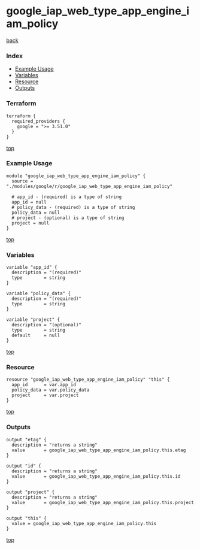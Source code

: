 # google_iap_web_type_app_engine_iam_policy

[back](../google.md)

### Index

- [Example Usage](#example-usage)
- [Variables](#variables)
- [Resource](#resource)
- [Outputs](#outputs)

### Terraform

```hcl
terraform {
  required_providers {
    google = ">= 3.51.0"
  }
}
```

[top](#index)

### Example Usage

```hcl
module "google_iap_web_type_app_engine_iam_policy" {
  source = "./modules/google/r/google_iap_web_type_app_engine_iam_policy"

  # app_id - (required) is a type of string
  app_id = null
  # policy_data - (required) is a type of string
  policy_data = null
  # project - (optional) is a type of string
  project = null
}
```

[top](#index)

### Variables

```hcl
variable "app_id" {
  description = "(required)"
  type        = string
}

variable "policy_data" {
  description = "(required)"
  type        = string
}

variable "project" {
  description = "(optional)"
  type        = string
  default     = null
}
```

[top](#index)

### Resource

```hcl
resource "google_iap_web_type_app_engine_iam_policy" "this" {
  app_id      = var.app_id
  policy_data = var.policy_data
  project     = var.project
}
```

[top](#index)

### Outputs

```hcl
output "etag" {
  description = "returns a string"
  value       = google_iap_web_type_app_engine_iam_policy.this.etag
}

output "id" {
  description = "returns a string"
  value       = google_iap_web_type_app_engine_iam_policy.this.id
}

output "project" {
  description = "returns a string"
  value       = google_iap_web_type_app_engine_iam_policy.this.project
}

output "this" {
  value = google_iap_web_type_app_engine_iam_policy.this
}
```

[top](#index)